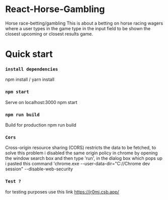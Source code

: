 # React-Horse-Gambling
Horse race-betting/gambling
This is about a betting on horse racing wagers where a user types in the game type in the input field to be shown the closest upcoming or closest results game.

# Quick start

### `install dependencies`
npm install / yarn install

### `npm start`
Serve on localhost:3000 npm start

### `npm run build`
Build for production npm run build


### `Cors`
Cross-origin resource sharing (CORS) restricts the data to be fetched, to solve this problem i disabled the same origin policy in chrome by opening the window search box and then type 'run', in the dialog box which pops up i pasted this command                     'chrome.exe --user-data-dir="C://Chrome dev session" --disable-web-security

### `Test ?`
for testing purposes use this link https://jr0mj.csb.app/
